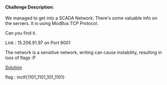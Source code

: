 #### Challenge Description:
We managed to get into a SCADA Network. There's some valuable info on the servers. It is using ModBus TCP Protocol.

Can you find it.

Link : 15.206.91.97 on Port 9001

The network is a sensitive network, writing can cause instability, resulting in loss of flags :P

[Solution](https://github.com/riptideio/pymodbus)

flag : inctf{1101_1101_101_1101}
